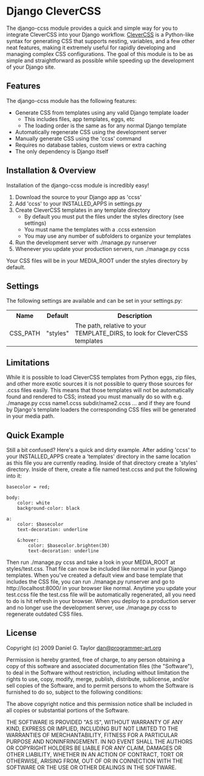 Django CleverCSS
================
The django-ccss module provides a quick and simple way for you to integrate CleverCSS into your Django workflow. <a href="http://sandbox.pocoo.org/clevercss/">CleverCSS</a> is a Python-like syntax for generating CSS that supports nesting, variables, and a few other neat features, making it extremely useful for rapidly developing and managing complex CSS configurations. The goal of this module is to be as simple and straightforward as possible while speeding up the development of your Django site.

Features
--------
The django-ccss module has the following features:

 * Generate CSS from templates using any valid Django template loader
     * This includes files, app templates, eggs, etc
     * The loading order is the same as for any normal Django template
 * Automatically regenerate CSS using the development server
 * Manually generate CSS using the 'ccss' command
 * Requires no database tables, custom views or extra caching
 * The only dependency is Django itself

Installation & Overview
-----------------------
Installation of the django-ccss module is incredibly easy!

 1. Download the source to your Django app as 'ccss'
 1. Add 'ccss' to your INSTALLED_APPS in settings.py
 1. Create CleverCSS templates in any template directory
     * By default you must put the files under the styles directory (see settings)
     * You must name the templates with a .ccss extension
     * You may use any number of subfolders to organize your templates
 1. Run the development server with ./manage.py runserver
 1. Whenever you update your production servers, run ./manage.py ccss

Your CSS files will be in your MEDIA_ROOT under the styles directory by default.

Settings
--------
The following settings are available and can be set in your settings.py:

<table>
    <tr>
        <th>Name</th>
        <th>Default</th>
        <th>Description</th>
    </tr>
    <tr>
        <td>CSS_PATH</td>
        <td>"styles"</td>
        <td>The path, relative to your TEMPLATE_DIRS, to look for CleverCSS templates</td>
    </tr>
</table>


Limitations
-----------
While it is possible to load CleverCSS templates from Python eggs, zip files, and other more exotic sources it is not possible to query those sources for .ccss files easily. This means that those templates will not be automatically found and rendered to CSS; instead you must manually do so with e.g. ./manage.py ccss name1.ccss subdir/name2.ccss ... and if they are found by Django's template loaders the corresponding CSS files will be generated in your media path.

Quick Example
-------------
Still a bit confused? Here's a quick and dirty example. After adding 'ccss' to your INSTALLED_APPS create a 'templates' directory in the same location as this file you are currently reading. Inside of that directory create a 'styles' directory. Inside of there, create a file named test.ccss and put the following into it:

    basecolor = red;
    
    body:
        color: white
        background-color: black
    
    a:
        color: $basecolor
        text-decoration: underline
        
        &:hover:
            color: $basecolor.brighten(30)
            text-decoration: underline
    
Then run ./manage.py ccss and take a look in your MEDIA_ROOT at styles/test.css. That file can now be included like normal in your Django templates. When you've created a default view and base template that includes the CSS file, you can run ./manage.py runserver and go to http://localhost:8000/ in your browser like normal. Anytime you update your test.ccss file the test.css file will be automatically regenerated, all you need to do is hit refresh in your browser. When you deploy to a production server and no longer use the development server, use ./manage.py ccss to regenerate outdated CSS files.

License
-------
Copyright (c) 2009 Daniel G. Taylor <dan@programmer-art.org>

Permission is hereby granted, free of charge, to any person obtaining a copy
of this software and associated documentation files (the "Software"), to deal
in the Software without restriction, including without limitation the rights
to use, copy, modify, merge, publish, distribute, sublicense, and/or sell
copies of the Software, and to permit persons to whom the Software is
furnished to do so, subject to the following conditions:

The above copyright notice and this permission notice shall be included in
all copies or substantial portions of the Software.

THE SOFTWARE IS PROVIDED "AS IS", WITHOUT WARRANTY OF ANY KIND, EXPRESS OR
IMPLIED, INCLUDING BUT NOT LIMITED TO THE WARRANTIES OF MERCHANTABILITY,
FITNESS FOR A PARTICULAR PURPOSE AND NONINFRINGEMENT. IN NO EVENT SHALL THE
AUTHORS OR COPYRIGHT HOLDERS BE LIABLE FOR ANY CLAIM, DAMAGES OR OTHER
LIABILITY, WHETHER IN AN ACTION OF CONTRACT, TORT OR OTHERWISE, ARISING FROM,
OUT OF OR IN CONNECTION WITH THE SOFTWARE OR THE USE OR OTHER DEALINGS IN
THE SOFTWARE.

